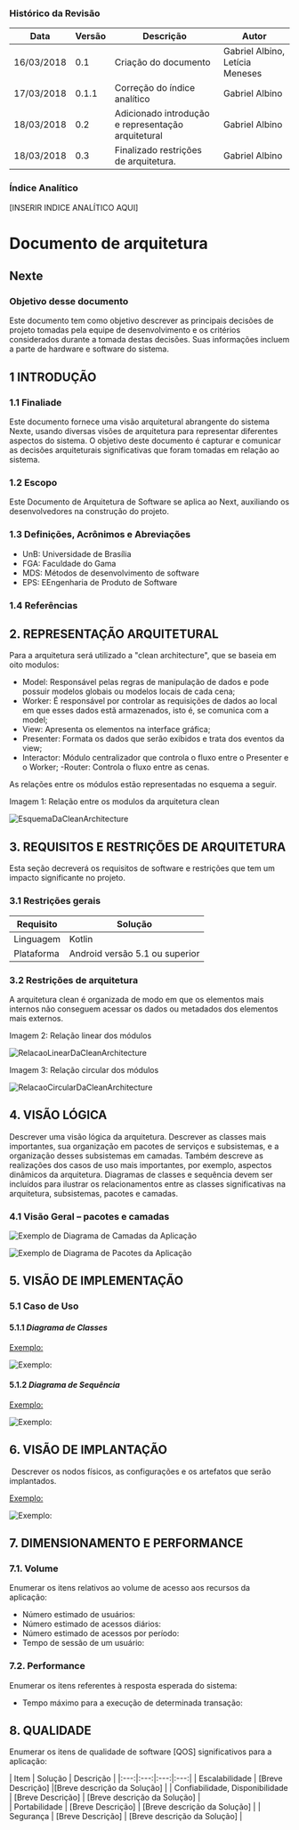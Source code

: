 ### Histórico da Revisão
| Data | Versão | Descrição | Autor |
|---|---|---|---|
| 16/03/2018| 0.1 |Criação do documento | Gabriel Albino, Letícia Meneses |
| 17/03/2018| 0.1.1 |Correção do índice analítico | Gabriel Albino |
| 18/03/2018| 0.2 |Adicionado introdução e representação arquitetural | Gabriel Albino |
| 18/03/2018| 0.3 | Finalizado restrições de arquitetura. | Gabriel Albino |



### Índice Analítico
[INSERIR INDICE ANALÍTICO AQUI]

# Documento de arquitetura

## Nexte

### Objetivo desse documento

Este documento tem como objetivo descrever as principais decisões de projeto tomadas pela equipe de
desenvolvimento e os critérios considerados durante a tomada destas decisões. Suas informações incluem a
parte de hardware e software do sistema.

## 1 INTRODUÇÃO

### 1.1 Finaliade
Este documento fornece uma visão arquitetural abrangente do sistema Nexte,
usando diversas visões de arquitetura para representar diferentes aspectos do sistema. O objetivo
deste documento é capturar e comunicar as decisões arquiteturais significativas que foram tomadas
em relação ao sistema.

### 1.2 Escopo
Este Documento de Arquitetura de Software se aplica ao Next, auxiliando os desenvolvedores na construção do projeto.

### 1.3 Definições, Acrônimos e Abreviações
- UnB: Universidade de Brasília
- FGA: Faculdade do Gama
- MDS: Métodos de desenvolvimento de software
- EPS: EEngenharia de Produto de Software


### 1.4 Referências

## 2. REPRESENTAÇÃO ARQUITETURAL

Para a arquitetura será utilizado a "clean architecture", que se baseia em oito modulos:
- Model: Responsável pelas regras de manipulação de dados e pode possuir modelos globais ou modelos locais de cada cena;
- Worker: É responsável por controlar as requisições de dados ao local em que esses dados estã armazenados, isto é, se comunica com a model;
- View: Apresenta os elementos na interface gráfica;
- Presenter: Formata os dados que serão exibidos e trata dos eventos da view;
- Interactor: Módulo centralizador que controla o fluxo entre o Presenter e o Worker;
-Router: Controla o fluxo entre as cenas.

As relações entre os módulos estão representadas no esquema a seguir.

Imagem 1: Relação entre os modulos da arquitetura clean

![EsquemaDaCleanArchitecture](https://github.com/fga-gpp-mds/2018.1-Grupo4/blob/master/Docs/Images/architectureScheme.jpg?raw=true)

## 3. REQUISITOS E RESTRIÇÕES DE ARQUITETURA

Esta seção  decreverá os requisitos de software e restrições que tem um impacto significante no projeto.

### 3.1 Restrições gerais
|Requisito|Solução|
|---|---|
|Linguagem  | Kotlin |
|Plataforma| Android versão 5.1 ou superior|

### 3.2 Restrições de arquitetura
A arquitetura clean é organizada de modo em que os elementos mais internos não conseguem acessar os dados ou metadados dos elementos mais externos.

Imagem 2: Relação linear dos módulos

![RelacaoLinearDaCleanArchitecture](https://github.com/fga-gpp-mds/2018.1-Grupo4/blob/master/Docs/Images/cleanArchitectureLinearRelation.jpg?raw=true)

Imagem 3: Relação circular dos módulos

![RelacaoCircularDaCleanArchitecture](https://github.com/fga-gpp-mds/2018.1-Grupo4/blob/master/Docs/Images/cleanArchitectureCircularRelation.jpg?raw=true)


## 4. VISÃO LÓGICA
Descrever uma visão lógica da arquitetura. Descrever as classes mais importantes, sua
organização em pacotes de serviços e subsistemas, e a organização desses subsistemas em
camadas. Também descreve as realizações dos casos de uso mais importantes, por exemplo,
aspectos dinâmicos da arquitetura. Diagramas de classes e sequência devem ser incluídos para
ilustrar os relacionamentos entre as classes significativas na arquitetura, subsistemas, pacotes e
camadas.

### 4.1 Visão Geral – pacotes e camadas

![ Exemplo de Diagrama de Camadas da Aplicação](https://i.imgur.com/f7Y7Tdg.png)

![ Exemplo de Diagrama de Pacotes da Aplicação ](https://i.imgur.com/9paYDxg.png)



## 5. VISÃO DE IMPLEMENTAÇÃO

### 5.1 Caso de Uso

#### 5.1.1  *Diagrama de Classes*
[Exemplo:](https://wandersonalvesdev.files.wordpress.com/2013/02/diagrma-classe.png)

![Exemplo:](https://wandersonalvesdev.files.wordpress.com/2013/02/diagrma-classe.png)

#### 5.1.2 *Diagrama de Sequência*
[Exemplo:](https://camo.githubusercontent.com/4cc153d724bbed2843bfb19e638477a7c504b9c9/687474703a2f2f692e696d6775722e636f6d2f517868526875322e706e67)

![Exemplo:](https://camo.githubusercontent.com/4cc153d724bbed2843bfb19e638477a7c504b9c9/687474703a2f2f692e696d6775722e636f6d2f517868526875322e706e67)



## 6. VISÃO DE IMPLANTAÇÃO

​ Descrever os nodos físicos, as configurações e os artefatos que serão implantados.



[Exemplo:](https://d2slcw3kip6qmk.cloudfront.net/marketing/pages/chart/uml/deployment-diagram/deployment-diagram-example-700x412.jpeg)



![Exemplo:](https://d2slcw3kip6qmk.cloudfront.net/marketing/pages/chart/uml/deployment-diagram/deployment-diagram-example-700x412.jpeg)





## 7. DIMENSIONAMENTO E PERFORMANCE

### 7.1. Volume
Enumerar os itens relativos ao volume de acesso aos recursos da aplicação:

* Número estimado de usuários:
* Número estimado de acessos diários:
* Número estimado de acessos por período:
* Tempo de sessão de um usuário:

### 7.2. Performance
Enumerar os itens referentes à resposta esperada do sistema:

* Tempo máximo para a execução de determinada transação:


## 8. QUALIDADE
Enumerar os itens de qualidade de software [QOS] significativos para a aplicação:

| Item  | Solução  | Descrição  |
|:---:|:---:|:---:|:---:|
|  Escalabilidade | [Breve Descrição]  |[Breve descrição da Solução]   |
|  Confiabilidade, Disponibilidade | [Breve Descrição]  | [Breve descrição da Solução]  |  
| Portabilidade  | [Breve Descrição]  |  [Breve descrição da Solução] |
| Segurança  | [Breve Descrição]  |  [Breve descrição da Solução] |
